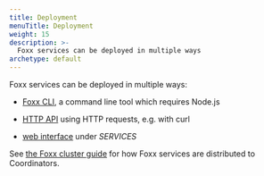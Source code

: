 ```yaml
---
title: Deployment
menuTitle: Deployment
weight: 15
description: >-
  Foxx services can be deployed in multiple ways
archetype: default
---
```

Foxx services can be deployed in multiple ways:

- [Foxx CLI](../../components/tools/foxx-cli/_index.md), a command line tool which
  requires Node.js

- [HTTP API](../http-api/foxx.md) using HTTP requests,
  e.g. with curl

- [web interface](../../components/web-interface/services.md) under *SERVICES*

See [the Foxx cluster guide](guides/foxx-in-a-cluster.md#how-arangodb-distributes-services)
for how Foxx services are distributed to Coordinators.
